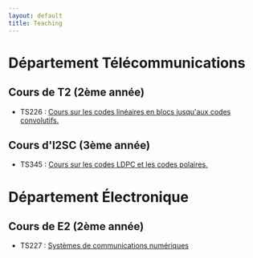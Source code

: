 ```yaml
---
layout: default
title: Teaching
---
```

# Département Télécommunications
## Cours de T2 (2ème année)

- TS226 : [Cours sur les codes linéaires en blocs jusqu'aux codes convolutifs. ](ts226.md)

## Cours d'I2SC (3ème année)

- TS345 : [Cours sur les codes LDPC et les codes polaires. ](ts345.md)

# Département Électronique
## Cours de E2 (2ème année)

- TS227 : [Systèmes de communications numériques](ts227.md)